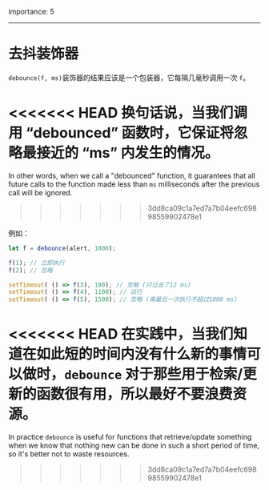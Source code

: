 importance: 5

---

# 去抖装饰器

`debounce(f, ms)`装饰器的结果应该是一个包装器，它每隔几毫秒调用一次 `f`。

<<<<<<< HEAD
换句话说，当我们调用 “debounced” 函数时，它保证将忽略最接近的 “ms” 内发生的情况。
=======
In other words, when we call a "debounced" function, it guarantees that all future calls to the function made less than `ms` milliseconds after the previous call will be ignored.
>>>>>>> 3dd8ca09c1a7ed7a7b04eefc69898559902478e1

例如：

```js no-beautify
let f = debounce(alert, 1000);

f(1); // 立即执行
f(2); // 忽略

setTimeout( () => f(3), 100); // 忽略 (只过去了12 ms)
setTimeout( () => f(4), 1100); // 运行
setTimeout( () => f(5), 1500); // 忽略 (离最后一次执行不超过1000 ms)
```

<<<<<<< HEAD
在实践中，当我们知道在如此短的时间内没有什么新的事情可以做时，`debounce` 对于那些用于检索/更新的函数很有用，所以最好不要浪费资源。
=======
In practice `debounce` is useful for functions that retrieve/update something when we know that nothing new can be done in such a short period of time, so it's better not to waste resources.
>>>>>>> 3dd8ca09c1a7ed7a7b04eefc69898559902478e1
